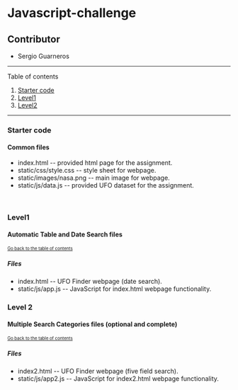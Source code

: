 # Javascript-challenge
## Contributor
* Sergio Guarneros

---
Table of contents <a name="toc"></a>

1. [Starter code](#start)
2. [Level1](#1)
3. [Level2](#2)

---

### Starter code <a name="start"></a>

#### Common files

* index.html -- provided html page for the assignment.
* static/css/style.css -- style sheet for webpage.
* static/images/nasa.png -- main image for webpage.
* static/js/data.js -- provided UFO dataset for the assignment.
<br>

### Level1 <a name="1"></a>
#### Automatic Table and Date Search files
<sub><sup>[Go back to the table of contents](#toc)</sub></sup>

##### Files

* index.html -- UFO Finder webpage (date search).
* static/js/app.js -- JavaScript for index.html webpage functionality.

### Level 2 <a name="2"></a>
#### Multiple Search Categories files (optional and complete)
<sub><sup>[Go back to the table of contents](#toc)</sub></sup>

##### Files

* index2.html -- UFO Finder webpage (five field search).
* static/js/app2.js -- JavaScript for index2.html webpage functionality.
